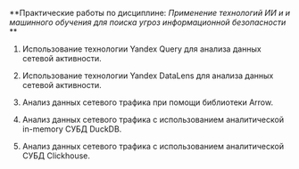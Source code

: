 **Практические работы по дисциплине: *Применение технологий ИИ и и машинного обучения для поиска угроз информационной безопасности* **

1.  Использование технологии Yandex Query для анализа данных сетевой активности.

2.  Использование технологии Yandex DataLens для анализа данных сетевой активности.

3.  Анализ данных сетевого трафика при помощи библиотеки Arrow.

4.  Анализ данных сетевого трафика с использованием аналитической in-memory СУБД DuckDB.

5.  Анализ данных сетевого трафика с использованием аналитической СУБД Clickhouse.
